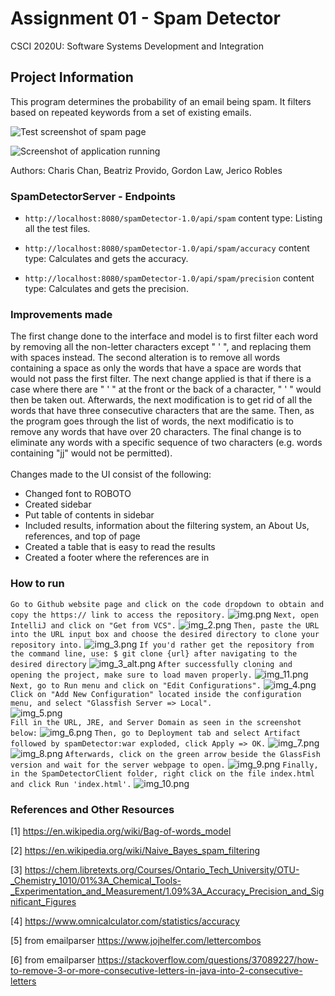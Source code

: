 # Assignment 01 - Spam Detector
CSCI 2020U: Software Systems Development and Integration

## Project Information

This program determines the probability of an email being spam. It filters based on repeated keywords from a set of existing emails.

![Test screenshot of spam page](/screenshots/testScreenshot.png?raw=true "Placeholder screenshot")

![Screenshot of application running](/screenshots/applicationVisual.png?raw=true "Application in use")

Authors: Charis Chan, Beatriz Provido, Gordon Law, Jerico Robles

### SpamDetectorServer - Endpoints

- `http://localhost:8080/spamDetector-1.0/api/spam` content type: Listing all the test files.

- `http://localhost:8080/spamDetector-1.0/api/spam/accuracy` content type: Calculates and gets the accuracy.

-  `http://localhost:8080/spamDetector-1.0/api/spam/precision` content type: Calculates and gets the precision.

### Improvements made

The first change done to the interface and model is to first filter each word by removing all the non-letter characters except " ' ", and replacing them with spaces instead. The second alteration is to remove all words containing a space as only the words that have a space are words that would not pass the first filter. The next change applied is that if there is a case where there are " ' " at the front or the back of a character, " ' " would then be taken out. Afterwards, the next modification is to get rid of all the words that have three consecutive characters that are the same. Then, as the program goes through the list of words, the next modificatio is to remove any words that have over 20 characters. The final change is to eliminate any words with a specific sequence of two characters (e.g. words containing "jj" would not be permitted).\
\
Changes made to the UI consist of the following:
- Changed font to ROBOTO
- Created sidebar
- Put table of contents in sidebar 
- Included results, information about the filtering system, an About Us, references, and top of page 
- Created a table that is easy to read the results 
- Created a footer where the references are in

### How to run

`Go to Github website page and click on the code dropdown to obtain and copy the https:// link to access the repository.`
![img.png](screenshots/howTo/img.png)
`Next, open IntelliJ and click on "Get from VCS".`
![img_2.png](screenshots/howTo/img_2.png)
`Then, paste the URL into the URL input box and choose the desired directory to clone your repository into.`
![img_3.png](screenshots/howTo/img_3.png)
`If you'd rather get the repository from the command line, use: $ git clone {url} after navigating to the desired directory`
![img_3_alt.png](screenshots/howTo/img_3_alt.png)
`After successfully cloning and opening the project, make sure to load maven properly.`
![img_11.png](screenshots/howTo/img_11.png)
`Next, go to Run menu and click on "Edit Configurations".`
![img_4.png](screenshots/howTo/img_4.png)
`Click on "Add New Configuration" located inside the configuration menu, and select "Glassfish Server => Local".`\
![img_5.png](screenshots/howTo/img_5.png)\
`Fill in the URL, JRE, and Server Domain as seen in the screenshot below:`
![img_6.png](screenshots/howTo/img_6.png)
`Then, go to Deployment tab and select Artifact followed by spamDetector:war exploded, click Apply => OK.`
![img_7.png](screenshots/howTo/img_7.png)
![img_8.png](screenshots/howTo/img_8.png)
`Afterwards, click on the green arrow beside the GlassFish version and wait for the server webpage to open.`
![img_9.png](screenshots/howTo/img_9.png)
`Finally, in the SpamDetectorClient folder, right click on the file index.html and click Run 'index.html'.`
![img_10.png](screenshots/howTo/img_10.png)

### References and Other Resources
[1] https://en.wikipedia.org/wiki/Bag-of-words_model 

[2] https://en.wikipedia.org/wiki/Naive_Bayes_spam_filtering 

[3] https://chem.libretexts.org/Courses/Ontario_Tech_University/OTU-_Chemistry_1010/01%3A_Chemical_Tools-_Experimentation_and_Measurement/1.09%3A_Accuracy_Precision_and_Significant_Figures

[4] https://www.omnicalculator.com/statistics/accuracy

[5] from emailparser  https://www.jojhelfer.com/lettercombos

[6] from emailparser https://stackoverflow.com/questions/37089227/how-to-remove-3-or-more-consecutive-letters-in-java-into-2-consecutive-letters
